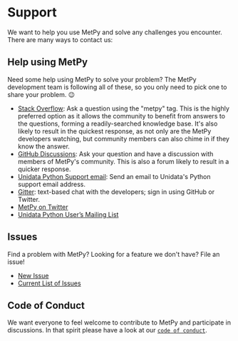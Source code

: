 # Support

We want to help you use MetPy and solve any challenges you encounter. There
are many ways to contact us:

## Help using MetPy

Need some help using MetPy to solve your problem? The MetPy development team is following all
of these, so you only need to pick one to share your problem. 😉

* [Stack Overflow](https://stackoverflow.com/questions/tagged/metpy): Ask a question using the
  "metpy" tag. This is the highly preferred option as it allows the community to benefit from
  answers to the questions, forming a readily-searched knowledge base. It's also likely to
  result in the quickest response, as not only are the MetPy developers watching, but
  community members can also chime in if they know the answer.
* [GitHub Discussions](https://github.com/Unidata/MetPy/discussions): Ask your question and
  have a discussion with members of MetPy's community. This is also a forum likely to result
  in a quicker response.
* [Unidata Python Support email](mailto:support-python@unidata.ucar.edu): Send an email to
  Unidata's Python support email address.
* [Gitter](https://gitter.im/Unidata/MetPy): text-based chat with the developers; sign in
  using GitHub or Twitter.
* [MetPy on Twitter](https://twitter.com/MetPy)
* [Unidata Python User’s Mailing List](https://www.unidata.ucar.edu/support/#mailinglists)

## Issues

Find a problem with MetPy? Looking for a feature we don't have? File an issue!

* [New Issue](https://github.com/Unidata/MetPy/issues/new/choose)
* [Current List of Issues](https://github.com/Unidata/MetPy/issues)

## Code of Conduct

We want everyone to feel welcome to contribute to MetPy and participate in discussions. In that
spirit please have a look at our
[`code of conduct`](https://github.com/Unidata/MetPy/blob/main/CODE_OF_CONDUCT.md).
